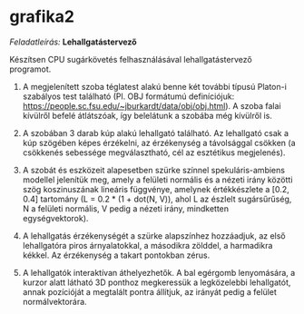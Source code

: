 # grafika2
_Feladatleírás:_
**Lehallgatástervező**

Készítsen CPU sugárkövetés felhasználásával lehallgatástervező programot.

1. A megjelenített szoba téglatest alakú benne két további típusú Platon-i szabályos test található (Pl. OBJ formátumú definíciójuk: https://people.sc.fsu.edu/~jburkardt/data/obj/obj.html). A szoba falai kívülről befelé átlátszóak, így belelátunk a szobába még kívülről is.

2. A szobában 3 darab kúp alakú lehallgató található. Az lehallgató csak a kúp szögében képes érzékelni, az érzékenység a távolsággal csökken (a csökkenés sebessége megválasztható, cél az esztétikus megjelenés).

3. A szobát és eszközeit alapesetben szürke színnel spekuláris-ambiens modellel jelenítük meg, amely a felületi normális és a nézeti irány közötti szög koszinuszának lineáris függvénye, amelynek értékkészlete a [0.2, 0.4] tartomány (L = 0.2 * (1 + dot(N, V)), ahol L az észlelt sugársűrűség, N a felületi normális, V pedig a nézeti irány, mindketten egységvektorok).

4. A lehallgatás érzékenységét a szürke alapszínhez hozzáadjuk, az első lehallgatóra piros árnyalatokkal, a másodikra zölddel, a harmadikra kékkel. Az érzékenység a takart pontokban zérus.

5. A lehallgatók interaktívan áthelyezhetők. A bal egérgomb lenyomására, a kurzor alatt látható 3D ponthoz megkeressük a legközelebbi lehallgatót, annak pozícióját a megtalált pontra állítjuk, az irányát pedig a felület normálvektorára.

